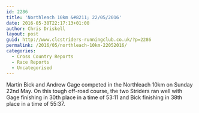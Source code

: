 ```yaml
---
id: 2286
title: 'Northleach 10km &#8211; 22/05/2016'
date: 2016-05-30T22:17:13+01:00
author: Chris Driskell
layout: post
guid: http://www.clcstriders-runningclub.co.uk/?p=2286
permalink: /2016/05/northleach-10km-22052016/
categories:
  - Cross Country Reports
  - Race Reports
  - Uncategorised
---
```

Martin Bick and Andrew Gage competed in the Northleach 10km on Sunday 22nd May. On this tough off-road course, the two Striders ran well with Gage finishing in 30th place in a time of 53:11 and Bick finishing in 38th place in a time of 55:37.